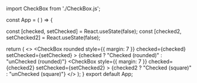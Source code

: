 import CheckBox from './CheckBox.js';

const App = ( ) => {

  const [checked, setChecked] = React.useState(false);
  const [checked2, setChecked2] = React.useState(false);

return (
 <>
          <CheckBox
            rounded
            style={{ margin: 7 }}
            checked={checked}
            setChecked={setChecked}
          >
            {checked ? "Checked (rounded)" : "unChecked (rounded)"}
          </CheckBox>
          <CheckBox
            style={{ margin: 7 }}
            checked={checked2}
            setChecked={setChecked2}
          >
            {checked2 ? "Checked (square)" : "unChecked (square)"}
          </CheckBox>
  </>
);
}
export default App;
